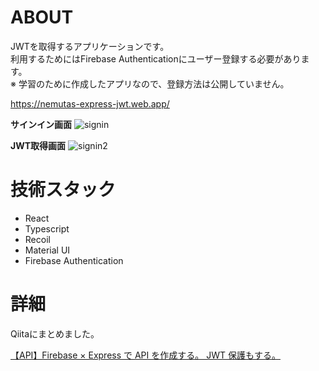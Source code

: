 # ABOUT
JWTを取得するアプリケーションです。<br>
利用するためにはFirebase Authenticationにユーザー登録する必要があります。<br>
※ 学習のために作成したアプリなので、登録方法は公開していません。

https://nemutas-express-jwt.web.app/

**サインイン画面**
![signin](https://user-images.githubusercontent.com/46724121/126512582-767ca719-06fc-42ed-b6e7-fb83bf380b37.png)

**JWT取得画面**
![signin2](https://user-images.githubusercontent.com/46724121/126512606-82c3cefd-d147-4b1c-8fb4-2d0357674a36.png)

# 技術スタック
- React
- Typescript
- Recoil
- Material UI
- Firebase Authentication

# 詳細
Qiitaにまとめました。

[【API】Firebase × Express で API を作成する。 JWT 保護もする。](https://qiita.com/nemutas/items/bc13a81e49d9c67fa4fd)

